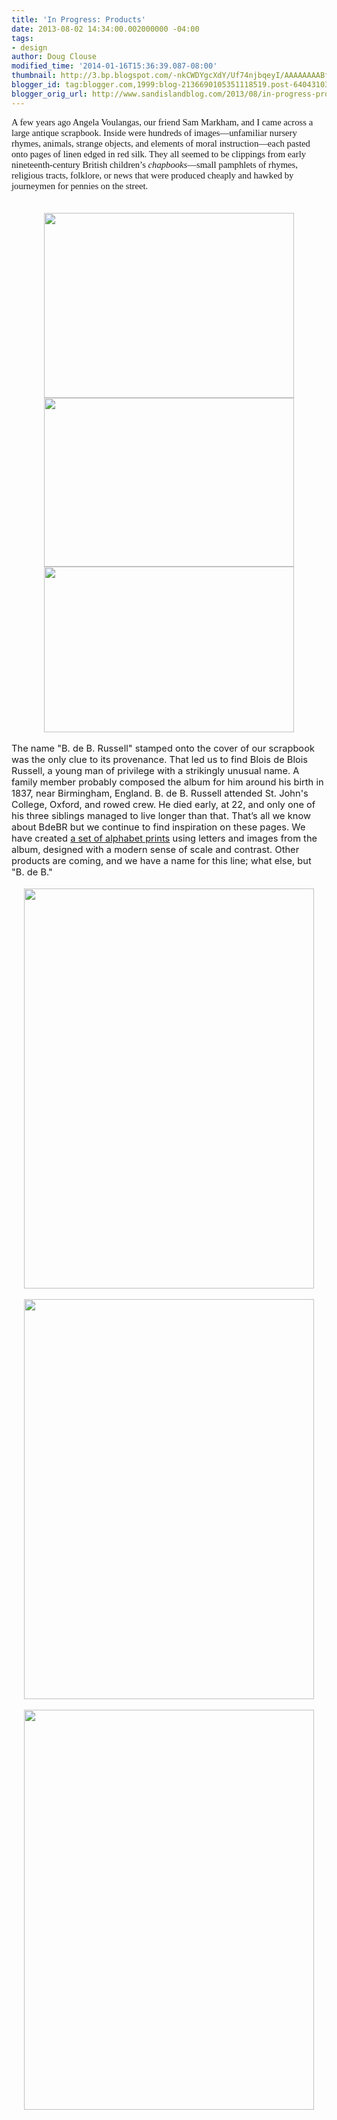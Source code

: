 ```yaml
---
title: 'In Progress: Products'
date: 2013-08-02 14:34:00.002000000 -04:00
tags:
- design
author: Doug Clouse
modified_time: '2014-01-16T15:36:39.087-08:00'
thumbnail: http://3.bp.blogspot.com/-nkCWDYgcXdY/Uf74njbqeyI/AAAAAAAABfQ/ZDE9VxJwX2k/s72-c/AlbumPage.JPG
blogger_id: tag:blogger.com,1999:blog-2136690105351118519.post-6404310323261126047
blogger_orig_url: http://www.sandislandblog.com/2013/08/in-progress-products.html
---
```


<!--[if gte mso 9]><xml> <o:DocumentProperties>  <o:Template>Normal.dotm</o:Template>  <o:Revision>0</o:Revision>  <o:TotalTime>0</o:TotalTime>  <o:Pages>1</o:Pages>  <o:Words>66</o:Words>  <o:Characters>377</o:Characters>  <o:Company>Purchase College</o:Company>  <o:Lines>3</o:Lines>  <o:Paragraphs>1</o:Paragraphs>  <o:CharactersWithSpaces>462</o:CharactersWithSpaces>  <o:Version>12.0</o:Version> </o:DocumentProperties> <o:OfficeDocumentSettings>  <o:AllowPNG/> </o:OfficeDocumentSettings></xml><![endif]--><!--[if gte mso 9]><xml> <w:WordDocument>  <w:Zoom>0</w:Zoom>  <w:TrackMoves>false</w:TrackMoves>  <w:TrackFormatting/>  <w:PunctuationKerning/>  <w:DrawingGridHorizontalSpacing>18 pt</w:DrawingGridHorizontalSpacing>  <w:DrawingGridVerticalSpacing>18 pt</w:DrawingGridVerticalSpacing>  <w:DisplayHorizontalDrawingGridEvery>0</w:DisplayHorizontalDrawingGridEvery>  <w:DisplayVerticalDrawingGridEvery>0</w:DisplayVerticalDrawingGridEvery>  <w:ValidateAgainstSchemas/>  <w:SaveIfXMLInvalid>false</w:SaveIfXMLInvalid>  <w:IgnoreMixedContent>false</w:IgnoreMixedContent>  <w:AlwaysShowPlaceholderText>false</w:AlwaysShowPlaceholderText>  <w:Compatibility>   <w:BreakWrappedTables/>   <w:DontGrowAutofit/>   <w:DontAutofitConstrainedTables/>   <w:DontVertAlignInTxbx/>  </w:Compatibility> </w:WordDocument></xml><![endif]--><!--[if gte mso 9]><xml> <w:LatentStyles DefLockedState="false" LatentStyleCount="276"> </w:LatentStyles></xml><![endif]--> <!--[if gte mso 10]><style> /* Style Definitions */ table.MsoNormalTable  {mso-style-name:"Table Normal";  mso-tstyle-rowband-size:0;  mso-tstyle-colband-size:0;  mso-style-noshow:yes;  mso-style-parent:"";  mso-padding-alt:0in 5.4pt 0in 5.4pt;  mso-para-margin:0in;  mso-para-margin-bottom:.0001pt;  mso-pagination:widow-orphan;  font-size:12.0pt;  font-family:"Times New Roman";  mso-ascii-font-family:Cambria;  mso-ascii-theme-font:minor-latin;  mso-fareast-font-family:"Times New Roman";  mso-fareast-theme-font:minor-fareast;  mso-hansi-font-family:Cambria;  mso-hansi-theme-font:minor-latin;} </style><![endif]-->   <!--StartFragment--><span style="font-family: Cambria; font-size: 11.0pt; mso-ansi-language: EN-US; mso-ascii-theme-font: minor-latin; mso-bidi-font-family: &quot;Times New Roman&quot;; mso-bidi-font-size: 12.0pt; mso-bidi-theme-font: minor-bidi; mso-fareast-font-family: Cambria; mso-fareast-language: EN-US; mso-fareast-theme-font: minor-latin; mso-hansi-theme-font: minor-latin;">A few years ago Angela Voulangas, our friend Sam Markham, and I came across a large </span><span style="font-family: Cambria; font-size: 11.0pt; mso-ansi-language: EN-US; mso-ascii-theme-font: minor-latin; mso-bidi-font-family: Helvetica; mso-bidi-font-size: 14.0pt; mso-fareast-font-family: Cambria; mso-fareast-language: EN-US; mso-fareast-theme-font: minor-latin; mso-hansi-theme-font: minor-latin;">antique </span><span style="font-family: Cambria; font-size: 11.0pt; mso-ansi-language: EN-US; mso-ascii-theme-font: minor-latin; mso-bidi-font-family: &quot;Times New Roman&quot;; mso-bidi-font-size: 12.0pt; mso-bidi-theme-font: minor-bidi; mso-fareast-font-family: Cambria; mso-fareast-language: EN-US; mso-fareast-theme-font: minor-latin; mso-hansi-theme-font: minor-latin;">scrapbook. Inside were hundreds of images</span><span style="font-family: Cambria; font-size: 11.0pt; mso-ansi-language: EN-US; mso-ascii-theme-font: minor-latin; mso-bidi-font-family: Helvetica; mso-bidi-font-size: 14.0pt; mso-fareast-font-family: Cambria; mso-fareast-language: EN-US; mso-fareast-theme-font: minor-latin; mso-hansi-theme-font: minor-latin;">—</span><span style="font-family: Cambria; font-size: 11.0pt; mso-ansi-language: EN-US; mso-ascii-theme-font: minor-latin; mso-bidi-font-family: Helvetica; mso-bidi-font-size: 14.0pt; mso-fareast-font-family: Cambria; mso-fareast-language: EN-US; mso-fareast-theme-font: minor-latin; mso-hansi-theme-font: minor-latin;">unfamiliar nursery rhymes, animals, strange objects, and elements of moral instruction—each </span><span style="font-family: Cambria; font-size: 11.0pt; mso-ansi-language: EN-US; mso-ascii-theme-font: minor-latin; mso-bidi-font-family: &quot;Times New Roman&quot;; mso-bidi-font-size: 12.0pt; mso-bidi-theme-font: minor-bidi; mso-fareast-font-family: Cambria; mso-fareast-language: EN-US; mso-fareast-theme-font: minor-latin; mso-hansi-theme-font: minor-latin;">pasted onto pages of linen edged in red silk. They all seemed to be clippings from early nineteenth-century British children’s <i>chapbooks</i>—</span><span style="font-family: Cambria; font-size: 11.0pt; mso-ansi-language: EN-US; mso-ascii-theme-font: minor-latin; mso-bidi-font-family: Helvetica; mso-bidi-font-size: 14.0pt; mso-fareast-font-family: Cambria; mso-fareast-language: EN-US; mso-fareast-theme-font: minor-latin; mso-hansi-theme-font: minor-latin;">small pamphlets of rhymes, religious tracts, folklore, or news that were produced cheaply and hawked by journeymen for pennies on the street.</span><span style="font-family: Cambria; font-size: 11.0pt; mso-ansi-language: EN-US; mso-ascii-theme-font: minor-latin; mso-bidi-font-family: &quot;Times New Roman&quot;; mso-bidi-font-size: 12.0pt; mso-bidi-theme-font: minor-bidi; mso-fareast-font-family: Cambria; mso-fareast-language: EN-US; mso-fareast-theme-font: minor-latin; mso-hansi-theme-font: minor-latin;"> </span><!--EndFragment--><br /><span style="font-family: Cambria; font-size: 11.0pt; mso-ansi-language: EN-US; mso-ascii-theme-font: minor-latin; mso-bidi-font-family: Helvetica; mso-bidi-font-size: 14.0pt; mso-fareast-font-family: Cambria; mso-fareast-language: EN-US; mso-fareast-theme-font: minor-latin; mso-hansi-theme-font: minor-latin;"><br /></span><br /><div class="separator" style="clear: both; text-align: center;"><a href="http://3.bp.blogspot.com/-nkCWDYgcXdY/Uf74njbqeyI/AAAAAAAABfQ/ZDE9VxJwX2k/s1600/AlbumPage.JPG" imageanchor="1" style="margin-left: 1em; margin-right: 1em;"><img border="0" src="http://3.bp.blogspot.com/-nkCWDYgcXdY/Uf74njbqeyI/AAAAAAAABfQ/ZDE9VxJwX2k/s1600/AlbumPage.JPG" height="296" width="400" /></a></div><div class="separator" style="clear: both; text-align: center;"><a href="http://4.bp.blogspot.com/-6LuzbaGHygU/Uf74p9ENS5I/AAAAAAAABfY/Zdkn71RGJcc/s1600/AlbumLabelsm.jpg" imageanchor="1" style="margin-left: 1em; margin-right: 1em;"><img border="0" src="http://4.bp.blogspot.com/-6LuzbaGHygU/Uf74p9ENS5I/AAAAAAAABfY/Zdkn71RGJcc/s1600/AlbumLabelsm.jpg" height="270" width="400" /></a></div><div class="separator" style="clear: both; text-align: center;"><a href="http://2.bp.blogspot.com/-sYdStZafH48/Uf-ySOODoGI/AAAAAAAABfo/WCa9wyjBqL4/s1600/AlbumSpine.JPG" imageanchor="1" style="margin-left: 1em; margin-right: 1em;"><img border="0" src="http://2.bp.blogspot.com/-sYdStZafH48/Uf-ySOODoGI/AAAAAAAABfo/WCa9wyjBqL4/s1600/AlbumSpine.JPG" height="265" width="400" /></a></div><br /><span style="font-size: 11.0pt; mso-bidi-font-family: Helvetica; mso-bidi-font-size: 14.0pt;">The name "B. de B. Russell" stamped onto the </span><span style="font-size: 11.0pt; mso-bidi-font-family: Helvetica; mso-bidi-font-size: 14.0pt;">cover of our scrapbook was the only clue to its provenance. That led us to find Blois de Blois Russell, a young man of privilege with a strikingly unusual name. A family member probably composed the album for him around his birth in 1837, near Birmingham, England. B. de B. Russell attended St. John's College, Oxford, and rowed crew. He died early, at 22, and only one of his three siblings managed to live longer than that.&nbsp;That’s all we know about BdeBR but we continue to find inspiration on these pages. We have created <a href="http://www.b-de-b.com/" target="_blank">a set of alphabet prints</a> using letters and images from the album, designed with a modern sense of scale and contrast. Other products are coming, and we have a name for this line; what else, but "B. de B."</span><br /><div class="separator" style="clear: both; text-align: center;"><br /></div><div class="separator" style="clear: both; text-align: center;"><a href="http://1.bp.blogspot.com/-etD1eZN2LN8/Ufv5IYBWwdI/AAAAAAAABaU/FRBsXKdnklc/s1600/BdeB-FINAL+ANCHORsm.jpg" imageanchor="1" style="margin-left: 1em; margin-right: 1em;"><img border="0" src="http://1.bp.blogspot.com/-etD1eZN2LN8/Ufv5IYBWwdI/AAAAAAAABaU/FRBsXKdnklc/s1600/BdeB-FINAL+ANCHORsm.jpg" height="640" width="464" /></a></div><br /><div class="separator" style="clear: both; text-align: center;"><a href="http://4.bp.blogspot.com/-VEgvOqlMPIo/Ufv5ITEzkjI/AAAAAAAABaQ/C2tD4vXocYY/s1600/BdeB-FINAL+BUTTERFLIESsm.jpg" imageanchor="1" style="margin-left: 1em; margin-right: 1em;"><img border="0" src="http://4.bp.blogspot.com/-VEgvOqlMPIo/Ufv5ITEzkjI/AAAAAAAABaQ/C2tD4vXocYY/s1600/BdeB-FINAL+BUTTERFLIESsm.jpg" height="640" width="464" /></a></div><br /><div class="separator" style="clear: both; text-align: center;"><a href="http://1.bp.blogspot.com/-lAFNHoY-Rcs/Ufv5Ia3D7SI/AAAAAAAABaY/EKpCujlad44/s1600/BdeB-FINAL+CHERRIESsm.jpg" imageanchor="1" style="margin-left: 1em; margin-right: 1em;"><img border="0" src="http://1.bp.blogspot.com/-lAFNHoY-Rcs/Ufv5Ia3D7SI/AAAAAAAABaY/EKpCujlad44/s1600/BdeB-FINAL+CHERRIESsm.jpg" height="640" width="464" /></a></div><br />